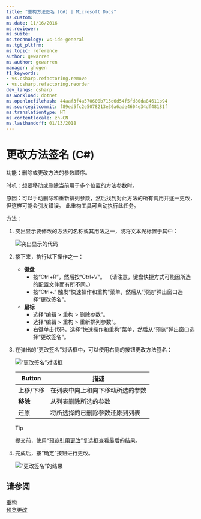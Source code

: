 ```yaml
---
title: "重构方法签名 (C#) | Microsoft Docs"
ms.custom: 
ms.date: 11/16/2016
ms.reviewer: 
ms.suite: 
ms.technology: vs-ide-general
ms.tgt_pltfrm: 
ms.topic: reference
author: gewarren
ms.author: gewarren
manager: ghogen
f1_keywords:
- vs.csharp.refactoring.remove
- vs.csharp.refactoring.reorder
dev_langs: csharp
ms.workload: dotnet
ms.openlocfilehash: 44aaf3f4a570600b715d6d54f5fd80da84611b94
ms.sourcegitcommit: f89ed5fc2e5078213e30a6ade4604e34df48181f
ms.translationtype: HT
ms.contentlocale: zh-CN
ms.lasthandoff: 01/13/2018
---
```

# <a name="change-a-method-signature-in-c"></a>更改方法签名 (C#) #

功能：删除或更改方法的参数顺序。

时机：想要移动或删除当前用于多个位置的方法参数时。  

原因：可以手动删除和重新排列参数，然后找到对此方法的所有调用并逐一更改，但这样可能会引发错误。  此重构工具可自动执行此任务。

方法：

1. 突出显示要修改的方法的名称或其用法之一，或将文本光标置于其中：

   ![突出显示的代码](media/changesignature-highlight-cs.png)

1. 接下来，执行以下操作之一：
   * **键盘**
     * 按“Ctrl+R”，然后按“Ctrl+V”。  （请注意，键盘快捷方式可能因所选的配置文件而有所不同。）
     * 按“Ctrl+.” 触发“快速操作和重构”菜单，然后从“预览”弹出窗口选择“更改签名”。
   * **鼠标**
     * 选择“编辑 > 重构 > 删除参数”。
     * 选择“编辑 > 重构 > 重新排列参数”。
     * 右键单击代码，选择“快速操作和重构”菜单，然后从“预览”弹出窗口选择“更改签名”。

1. 在弹出的“更改签名”对话框中，可以使用右侧的按钮更改方法签名：

   ![“更改签名”对话框](media/changesignature-dialog-cs.png)

   | Button | 描述
   | ------ | ---
   | 上移/下移 | 在列表中向上和向下移动所选的参数
   | **移除**  | 从列表删除所选的参数
   | 还原 | 将所选择的已删除参数还原到列表

   > [!TIP]
   > 提交前，使用“[预览引用更改](../../ide/preview-changes.md)”复选框查看最后的结果。

1. 完成后，按“确定”按钮进行更改。

   ![“更改签名”的结果](media/changesignature-result-cs.png)

## <a name="see-also"></a>请参阅

[重构](../refactoring-in-visual-studio.md)  
[预览更改](../../ide/preview-changes.md)